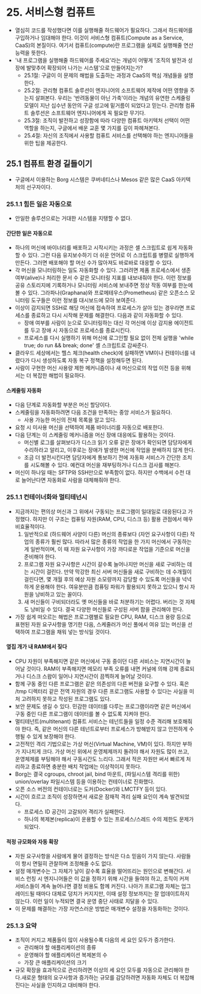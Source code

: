 # 25. 서비스형 컴퓨트

- 열심히 코드를 작성했다면 이를 실행해줄 하드웨어가 필요하다. 그래서 하드웨어를 구입하거나 임대해야 한다. 이것이 서비스형 컴퓨트(Compute as a Service, CaaS)의 본질이다. 여기서 컴퓨트(compute)란 프로그램을 실제로 실행해줄 연산 능력을 뜻한다.
- '내 프로그램을 실행해줄 하드웨어를 주세요'라는 개념이 어떻게 '조직의 발전과 성장에 발맞추어 확장되어 나가는 시스템'으로 만들어지는가?
  - 25.1절: 구글이 이 문제의 해법을 도출하는 과정과 CaaS의 핵심 개념들을 설명한다.
  - 25.2절: 관리형 컴퓨트 솔루션이 엔지니어의 소프트웨어 제작에 어떤 영향을 주는지 살펴본다. 우리는 '반려동물이 아닌 가축'이라는 개념의 유연한 스케줄링 모델이 지난 십수년 동안의 구글 성고에 밑거름이 되었다고 믿는다. 관리형 컴퓨트 솔루션은 소프트웨어 엔지니어에게 꼭 필요한 무기다.
  - 25.3절: 조직이 발전하고 성장함에 따라 다양한 컴퓨트 아키텍처 선택이 어떤 역할을 하는지, 구글에서 배운 교훈 몇 가지를 깊이 파헤쳐본다.
  - 25.4절: 자신의 조직에서 사용할 컴퓨트 서비스를 선택해야 하는 엔지니어들을 위한 팁을 제공한다.

## 25.1 컴퓨트 환경 길들이기

- 구글에서 이용하는 Borg 시스템은 쿠버네티스나 Mesos 같은 많은 CaaS 아키텍처의 선구자이다.

### 25.1.1 힘든 일은 자동으로

- 안일한 솔루션으로는 거대한 시스템을 지탱할 수 없다.

#### 간단한 일은 자동으로

- 하나의 머신에 바이너리를 배포하고 시작시키는 과정은 셸 스크립트로 쉽게 자동화할 수 있다. 그런 다음 유지보수하기 더 쉬운 언어로 이 스크립트를 병렬로 실행하게 만든다. 그러면 배포해야 할 머신 수가 많아져도 바로바로 대응할 수 있다.
- 각 머신을 모니터링하는 일도 자동화할 수 있다. 그러려면 제품 프로세스에서 생존 여부(alive)나 처리한 문서 수 같은 모니터링 지표를 내보내줘야 한다. 이런 정보를 공유 스토리지에 기록하거나 모니터링 서비스에 보내주면 정상 작동 여부를 한눈에 볼 수 있다. 그라파나(Graphana)와 프로메테우스(Prometheus) 같은 오픈소스 모니터링 도구들은 이런 정보를 대시보드에 모아 보여준다.
- 이상이 감지되면 SSH로 해당 머신에 접속하여 프로세스가 살아 있는 경우라면 프로세스를 종료하고 다시 시작해 문제를 해결한다. 다음과 같이 자동화할 수 있다.
  - 장애 여부를 사람이 눈으로 모니터링하는 대신 각 머신에 이상 감지용 에이전트를 두고 장애 시 자동으로 프로세스를 종료시킨다.
  - 프로세스를 다시 실행하기 위해 머신에 로그인할 필요 없이 전체 실행을 'while true; do run && break; done' 셸 스크립트로 감싸준다.
- 클라우드 세상에서는 헬스 체크(health check)에 실패하면 VM이나 컨테이너를 내렸다가 다시 생성하도록 자동 복구 정책을 설정해두면 된다.
- 사람이 구현한 머신 사용량 제한 메커니즘이나 새 머신으로의 작업 이전 등을 위해서는 더 복잡한 해법이 필요하다.

#### 스케줄링 자동화

- 다음 단계로 자동화할 부분은 머신 할당이다.
- 스케줄링을 자동화하려면 다음 조건을 만족하는 중앙 서비스가 필요하다.
  - 사용 가능한 머신의 전체 목록을 알고 있다.
- 요청 시 미사용 머신을 선택하여 제품 바이너리를 자동으로 배포한다.
- 다음 단계는 이 스케줄링 메커니즘을 머신 장애 대응에도 활용하는 것이다.
  - 머신별 로그를 살펴보다가 디스크 읽기 오류 같은 장애가 확인되면 담당자에게 수리하라고 알리고, 이후로는 장애가 발생한 머신에 작업을 분배하지 않게 한다.
  - 조금 더 발전시킨다면 담당자에게 통보하기 전에 자동화 서비스가 간단한 조치를 시도해볼 수 있다. 예컨대 머신을 재부팅하거나 디스크 검사를 해본다.
- 머신이 하나일 때는 SFTP와 SSH만으로 부족함이 없다. 하지만 수백에서 수천 대로 늘어난다면 자동화로 사람을 대체해줘야 한다.

### 25.1.1 컨테이너화와 멀티테넌시

- 지금까지는 편의상 머신과 그 위에서 구동되는 프로그램이 일대일로 대응된다고 가정했다. 하지만 이 구조는 컴퓨팅 자원(RAM, CPU, 디스크 등) 활용 관점에서 매우 비효율적이다.
  1. 일반적으로 (하드웨어 사양이 다른) 머신의 종류보다 (자언 요구사항이 다른) 작업의 종류가 훨씬 많다. 따라서 많은 종류의 작업을 한 가지 머신에서 구동하는 게 일반적이며, 이 때 자원 요구사항이 가장 까다로운 작업을 기준으로 머신을 준비해야 한다.
  2. 프로그램 자원 요구사항은 시간이 갈수록 늘어나지만 머신을 새로 구비하는 데는 시간이 걸린다. 만약 막강한 최신 서버 머신들을 새로 구비하는 데 수개월이 걸린다면, 몇 개월 후의 예상 자원 소모량까지 감당할 수 있도록 머신들을 넉넉하게 운용해야 한다. 여유분만큼 컴퓨팅 파워가 활용되지 못하고 있으니 항시 자원을 낭비하고 있는 꼴이다.
  3. 새 머신들이 구비되더라도 옛 머신들을 바로 처분하기는 어렵다. 버리는 것 자체도 낭비일 수 있다. 결국 다양한 머신들로 구성된 서버 팜을 관리해야 한다.
- 가장 쉽게 떠오르는 해법은 프로그램별로 필요한 CPU, RAM, 디스크 용량 등으로 표현된 자원 요구사항을 명기한 다음, 스케줄러가 머신 풀에서 여유 있는 머신을 선택하여 프로그램을 채워 넣는 방식일 것이다.

#### 옆집 개가 내 RAM에서 짖다

- CPU 자원이 부족해지면 같은 머신에서 구동 중이던 다른 서비스는 지연시간이 늘어날 것이다. RAM이 부족해지면 메모리 부족 오류를 내면 커널에 의해 강제 종료되거나 디스크 스왑이 일어나 지연시간이 끔찍하게 늘어날 것이다.
- 함께 구동 중인 다른 프로그램은 같은 의존성의 다른 버전을 요구할 수 있다. 혹은 /tmp 디렉터리 같은 전역 자원의 경우 다른 프로그램도 사용할 수 있다는 사실을 미처 고려하지 못하고 작성된 프로그램도 있다.
- 보안 문제도 생길 수 있다. 민감한 데이터를 다루는 프로그램이라면 같은 머신에서 구동 중인 다른 프로그램이 데이터를 볼 수 없도록 지켜야 한다.
- 멀티테넌트(multitenant) 컴퓨트 서비스는 테넌트들을 일정 수준 격리해 보호해줘야 한다. 즉, 같은 머신의 다른 테넌트로부터 프로세스가 방해받지 않고 안전하게 수행될 수 있게 보장해야 한다.
- 고전적인 격리 기법으로는 가상 머신(Virtual Machine, VM)이 있다. 하지만 부하가 지나치게 크다. 가상 머신 위에서 운영체제까지 돌려야 해서 자원도 많이 쓰고, 운영체제를 부팅해야 해서 구동시간도 느리다. 그래서 적은 자원만 써서 빠르게 처리하고 종료하면 충분한 배치 작업에는 이상적이지 못하다.
- Borg는 결국 cgroups, chroot jail, bind 마운트, (파일시스템 격리를 위한) union/overlay 파일시스템 등을 이용하는 컨테이너로 진화했다.
- 오픈 소스 버전의 컨테이너로는 도커(Docker)와 LMCTFY 등이 있다.
- 시간이 흐르고 조직이 성장하면서 새로운 잠재적 격리 실패 요인이 계속 발견되었다.
  - 프로세스 ID 공간이 고갈되어 격리가 실패한다.
  - 하나의 복제본(replica)이 운용할 수 있는 프로세스/스레드 수의 제한도 문제가 되었다.

#### 적정 규모화와 자동 확장

- 자원 요구사항을 사람에게 물어 결정하는 방식은 다소 믿음이 가지 않는다. 사람들이 항시 면밀히 관찰하며 조정해줄 수도 없다.
- 설정 매개변수는 그 자체가 날이 갈수록 효율을 떨어뜨리는 원인으로 변해간다. 서비스 런칭 시 엔지니어들은 이 값을 정하기 위해 시간을 들여야 하고, 조직이 커져 서비스들이 계속 늘어나면 결정 비용도 함께 커진다. 나아가 프로그램 자체는 업그레이드될 때마다 대체로 덩치가 커지지만, 이때 설정 정보까지는 잘 업데이트하지 않는다. 이런 일이 누적되면 결국 운영 중단 사태로 치달을 수 있다.
- 이 문제를 해결하는 가장 자연스러운 방법은 매개변수 설정을 자동화하는 것이다.

### 25.1.3 요약

- 조직이 커지고 제품들이 많이 사용될수록 다음의 세 요인 모두가 증가한다.
  - 관리해야 할 애플리케이션의 종류
  - 운영해야 할 애플리케이션 복제본의 수
  - 가장 큰 애플리케이션의 크기
- 규모 확장을 효과적으로 관리하려면 이상의 세 요인 모두를 자동으로 관리해야 한다.새로운 형태의 요구사항과 증가하는 규모를 감당하려면 자동화 자체도 더 복잡해진다는 사실을 인지하고 대비해야 한다.
